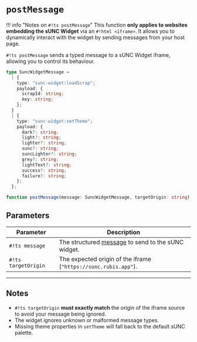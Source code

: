 # `postMessage`

!!! info "Notes on `#!ts postMessage`"
    This function **only applies to websites embedding the sUNC Widget** via an `#!html <iframe>`. It allows you to dynamically interact with the widget by sending messages from your host page.

`#!ts postMessage` sends a typed message to a sUNC Widget iframe, allowing you to control its behaviour.

```ts
type SuncWidgetMessage =
  | {
    type: "sunc-widget:loadScrap";
    payload: {
      scrapId: string;
      key: string;
    };
  }
  | {
    type: "sunc-widget:setTheme";
    payload: {
      dark?: string;
      light?: string;
      lighter?: string;
      sunc?: string;
      suncLighter?: string;
      grey?: string;
      lightText?: string;
      success?: string;
      failure?: string;
    };
  };

function postMessage(message: SuncWidgetMessage, targetOrigin: string): void;
```

## Parameters

| Parameter           | Description                                                                    |
| ------------------- | ------------------------------------------------------------------------------ |
| `#!ts message`      | The structured [message](./MessageType.md) to send to the sUNC widget. |
| `#!ts targetOrigin` | The expected origin of the iframe (`"https://sunc.rubis.app"`). |

---

## Notes

- `#!ts targetOrigin` **must exactly match** the origin of the iframe source to avoid your message being ignored.
- The widget ignores unknown or malformed message types.
- Missing theme properties in `setTheme` will fall back to the default sUNC palette.
